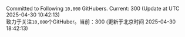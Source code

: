 Committed to Following `10,000` GitHubers. Current: <!-- FOLLOWING_COUNT -->300<!-- FOLLOWING_COUNT --> (Update at UTC <!-- LAST_UPDATED -->2025-04-30 10:42:13<!-- LAST_UPDATED -->)<br>
致力于关注`10,000`个GitHuber。当前：<!-- FOLLOWING_COUNT -->300<!-- FOLLOWING_COUNT --> (更新于北京时间 <!-- LAST_UPDATED_CST -->2025-04-30 18:42:13<!-- LAST_UPDATED_CST -->)
